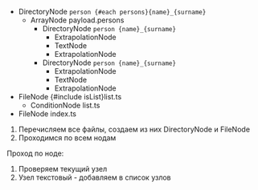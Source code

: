 - DirectoryNode `person {#each persons}{name}_{surname}`
  - ArrayNode payload.persons
    - DirectoryNode `person {name}_{surname}`
      - ExtrapolationNode
      - TextNode
      - ExtrapolationNode
    - DirectoryNode `person {name}_{surname}`
      - ExtrapolationNode
      - TextNode
      - ExtrapolationNode
- FileNode {#include isList}list.ts
  - ConditionNode list.ts
- FileNode index.ts

1. Перечисляем все файлы, создаем из них DirectoryNode и FileNode
2. Проходимся по всем нодам

Проход по ноде:
1. Проверяем текущий узел
2. Узел текстовый - добавляем в список узлов

